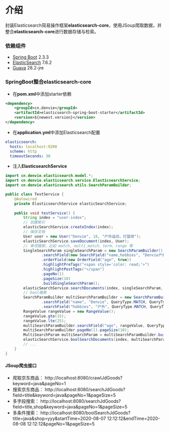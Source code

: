 # 介绍
封装Elasticsearch简易操作框架**elasticsearch-core**，使用JSoup爬取数据，并整合**elasticsearch-core**进行数据存储与检索。



### 依赖组件
* [Spring Boot](https://spring.io/projects/spring-boot/) 2.3.3
* [ElasticSearch](https://www.elastic.co/cn/elasticsearch/) 7.6.2
* [Guava](https://github.com/google/guava/) 28.2-jre



### SpringBoot整合elasticsearch-core

- 在**pom.xml**中添加starter依赖

```xml
<dependency>
    <groupId>cn.denvie</groupId>
    <artifactId>elasticsearch-spring-boot-starter</artifactId>
    <version>${newest.version}</version>
</dependency>
```

- 在**application.yml**中添加Elasticsearch配置

```yaml
elasticsearch:
  hosts: localhost:9200
  scheme: http
  timeoutSeconds: 30
```

- 注入**ElasticsearchService**

```java
import cn.denvie.elasticsearch.model.*;
import cn.denvie.elasticsearch.service.ElasticsearchService;
import cn.denvie.elasticsearch.utils.SearchParamBuilder;

public class TestService {
    @Autowired
    private ElasticsearchService elasticSearchService;
    
    public void testService() {
        String index = "user-index";
        // 创建索引
        elasticSearchService.createIndex(index);
        // 保存文档
        User user = new User("Denvie", 18, "户外运动，打篮球");
        elasticSearchService.saveDocument(index, User);
        // 单项搜索，比如 match, multi_match、term、range 等
        SingleSearchParam singleSearchParam = new SearchParamBuilder()
                .searchField(new SearchField("name,hobbies", "Denvie户外", QueryType.MULTI_MATCH, null))
                .orderField(new OrderField("age", true))
                .highlightPreTags("<span style='color: read;'>")
                .highlightPostTags("</span")
                .pageNo(1)
                .pageSize(10)
                .buildSingleSearchParam();
        elasticSearchService.searchDocuments(index, singleSearchParam, User.class);
        // bool搜索
        SearchParamBuilder multiSearchParamBuilder = new SearchParamBuilder()
                .searchField("name", "Denvie", QueryType.MATCH, QueryType.BOOL_MUST)
                .searchField("hobbies", "户外", QueryType.MATCH, QueryType.BOOL_MUST);
        RangeValue rangeValue = new RangeValue();
        rangeValue.gte(15);
        rangeValue.lte(25);
        multiSearchParamBuilder.searchField("age", rangeValue, QueryType.RANGE, QueryType.BOOL_MUST);
        multiSearchParamBuilder.pageNo(1).pageSize(10);
        MultiSearchParam multiSearchParam = multiSearchParamBuilder.buildMultiSearchParam();
        elasticSearchService.boolSearchDocuments(index, multiSearchParam, User.class);
        // ...
    }
}
```



#### JSoup爬虫接口

* 爬取京东商品：
    http://localhost:8080/crawlJdGoods?keyword=java&pageNo=1
* 搜索京东商品：
    http://localhost:8080/searchJdGoods?field=title&keyword=java&pageNo=1&pageSize=5
* 多字段搜索：
    http://localhost:8080/searchJdGoods?field=title,shop&keyword=java&pageNo=1&pageSize=5
* 多条件搜索：
    http://localhost:8080/boolSearchJdGoods?title=java&shop=yyy&startTime=2020-08-07 12:12:12&endTime=2020-08-08 12:12:12&pageNo=1&pageSize=5